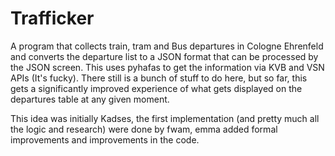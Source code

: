 # Trafficker
A program that collects train, tram and Bus departures in Cologne Ehrenfeld and converts the departure list to a JSON format that can be processed by the JSON screen.
This uses pyhafas to get the information via KVB and VSN APIs (It's fucky). There still is a bunch of stuff to do here, but so far, this gets a significantly improved experience of what gets displayed on the departures table at any given moment.

This idea was initially Kadses, the first implementation (and pretty much all the logic and research) were done by fwam, emma added formal improvements and improvements in the code.
